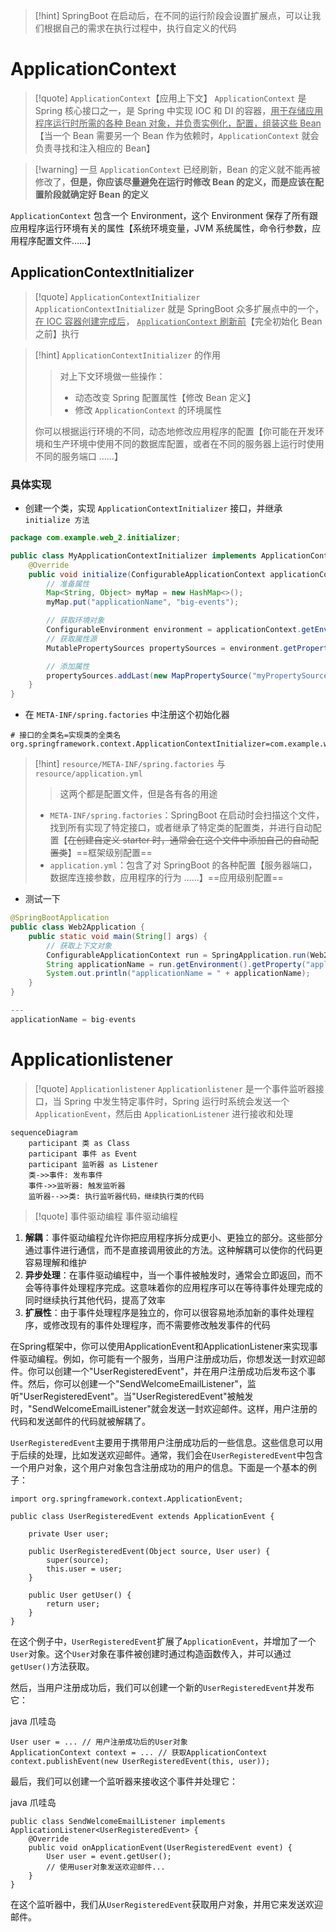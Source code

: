 >[!hint] SpringBoot 在启动后，在不同的运行阶段会设置扩展点，可以让我们根据自己的需求在执行过程中，执行自定义的代码

# ApplicationContext
>[!quote] `ApplicationContext`【应用上下文】
>`ApplicationContext` 是 Spring 核心接口之一，是 Spring 中实现 IOC 和 DI 的容器，<u>用于存储应用程序运行时所需的各种 Bean 对象，并负责实例化，配置，组装这些 Bean</u>【当一个 Bean 需要另一个 Bean 作为依赖时，`ApplicationContext` 就会负责寻找和注入相应的 Bean】

>[!warning] 一旦 `ApplicationContext` 已经刷新，Bean 的定义就不能再被修改了，**但是，你应该尽量避免在运行时修改 Bean 的定义，而是应该在配置阶段就确定好 Bean 的定义**

`ApplicationContext` 包含一个 Environment，这个 Environment 保存了所有跟应用程序运行环境有关的属性【系统环境变量，JVM 系统属性，命令行参数，应用程序配置文件……】

## ApplicationContextInitializer
>[!quote] `ApplicationContextInitializer`
>`ApplicationContextInitializer` 就是 SpringBoot 众多扩展点中的一个，<u>在 IOC 容器创建完成后</u>， <u>`ApplicationContext` 刷新前</u>【完全初始化 Bean 之前】执行

>[!hint] `ApplicationContextInitializer` 的作用
>>对上下文环境做一些操作：
>>- 动态改变 Spring 配置属性【修改 Bean 定义】
>>- 修改 `ApplicationContext` 的环境属性
>
>你可以根据运行环境的不同，动态地修改应用程序的配置【你可能在开发环境和生产环境中使用不同的数据库配置，或者在不同的服务器上运行时使用不同的服务端口 ……】

### 具体实现
- 创建一个类，实现 `ApplicationContextInitializer` 接口，并继承`initialize 方法`

```java
package com.example.web_2.initializer;

public class MyApplicationContextInitializer implements ApplicationContextInitializer {
    @Override
    public void initialize(ConfigurableApplicationContext applicationContext) {
        // 准备属性
        Map<String, Object> myMap = new HashMap<>();
        myMap.put("applicationName", "big-events");

        // 获取环境对象
        ConfigurableEnvironment environment = applicationContext.getEnvironment();
        // 获取属性源
        MutablePropertySources propertySources = environment.getPropertySources();

        // 添加属性
        propertySources.addLast(new MapPropertySource("myPropertySource", myMap));
    }
}
```


- 在 `META-INF/spring.factories` 中注册这个初始化器

```factories
# 接口的全类名=实现类的全类名
org.springframework.context.ApplicationContextInitializer=com.example.web_2.initializer.MyApplicationContextInitializer
```

>[!hint] `resource/META-INF/spring.factories` 与 `resource/application.yml`
>>这两个都是配置文件，但是各有各的用途
>
>- `META-INF/spring.factories`：SpringBoot 在启动时会扫描这个文件，找到所有实现了特定接口，或者继承了特定类的配置类，并进行自动配置【~~在创建自定义 starter 时，通常会在这个文件中添加自己的自动配置类~~】==框架级别配置==
>- `application.yml`：包含了对 SpringBoot 的各种配置【服务器端口，数据库连接参数，应用程序的行为 ……】==应用级别配置==

- 测试一下
```java
@SpringBootApplication
public class Web2Application {
    public static void main(String[] args) {
        // 获取上下文对象
        ConfigurableApplicationContext run = SpringApplication.run(Web2Application.class, args);
        String applicationName = run.getEnvironment().getProperty("applicationName");
        System.out.println("applicationName = " + applicationName);
    }
}

---
applicationName = big-events
```

# Applicationlistener
>[!quote] `Applicationlistener`
>`Applicationlistener` 是一个事件监听器接口，当 Spring 中发生特定事件时，Spring 运行时系统会发送一个 `ApplicationEvent`，然后由 `ApplicationListener` 进行接收和处理

```mermaid
sequenceDiagram
    participant 类 as Class
    participant 事件 as Event
    participant 监听器 as Listener
    类->>事件: 发布事件
    事件->>监听器: 触发监听器
    监听器-->>类: 执行监听器代码，继续执行类的代码
```

>[!quote] 事件驱动编程
>事件驱动编程 

1. **解耦**：事件驱动编程允许你把应用程序拆分成更小、更独立的部分。这些部分通过事件进行通信，而不是直接调用彼此的方法。这种解耦可以使你的代码更容易理解和维护
2. **异步处理**：在事件驱动编程中，当一个事件被触发时，通常会立即返回，而不会等待事件处理程序完成。这意味着你的应用程序可以在等待事件处理完成的同时继续执行其他代码，提高了效率
3. **扩展性**：由于事件处理程序是独立的，你可以很容易地添加新的事件处理程序，或修改现有的事件处理程序，而不需要修改触发事件的代码


在Spring框架中，你可以使用ApplicationEvent和ApplicationListener来实现事件驱动编程。例如，你可能有一个服务，当用户注册成功后，你想发送一封欢迎邮件。你可以创建一个"UserRegisteredEvent"，并在用户注册成功后发布这个事件。然后，你可以创建一个"SendWelcomeEmailListener"，监听"UserRegisteredEvent"。当"UserRegisteredEvent"被触发时，"SendWelcomeEmailListener"就会发送一封欢迎邮件。这样，用户注册的代码和发送邮件的代码就被解耦了。


`UserRegisteredEvent`主要用于携带用户注册成功后的一些信息。这些信息可以用于后续的处理，比如发送欢迎邮件。通常，我们会在`UserRegisteredEvent`中包含一个用户对象，这个用户对象包含注册成功的用户的信息。下面是一个基本的例子：

```
import org.springframework.context.ApplicationEvent;

public class UserRegisteredEvent extends ApplicationEvent {

    private User user;

    public UserRegisteredEvent(Object source, User user) {
        super(source);
        this.user = user;
    }

    public User getUser() {
        return user;
    }
}
```

  

在这个例子中，`UserRegisteredEvent`扩展了`ApplicationEvent`，并增加了一个`User`对象。这个`User`对象在事件被创建时通过构造函数传入，并可以通过`getUser()`方法获取。

  

然后，当用户注册成功后，我们可以创建一个新的`UserRegisteredEvent`并发布它：

  

java 爪哇岛

```
User user = ... // 用户注册成功后的User对象
ApplicationContext context = ... // 获取ApplicationContext
context.publishEvent(new UserRegisteredEvent(this, user));
```

  

最后，我们可以创建一个监听器来接收这个事件并处理它：

  

java 爪哇岛

```
public class SendWelcomeEmailListener implements ApplicationListener<UserRegisteredEvent> {
    @Override
    public void onApplicationEvent(UserRegisteredEvent event) {
        User user = event.getUser();
        // 使用user对象发送欢迎邮件...
    }
}
```

  

在这个监听器中，我们从`UserRegisteredEvent`获取用户对象，并用它来发送欢迎邮件。

















